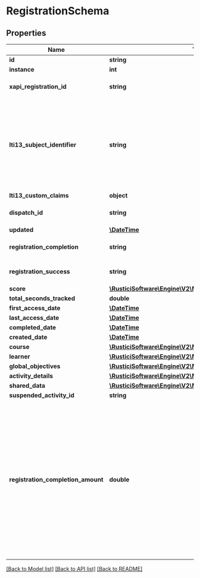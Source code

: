 # RegistrationSchema

## Properties
Name | Type | Description | Notes
------------ | ------------- | ------------- | -------------
**id** | **string** |  | [optional] 
**instance** | **int** |  | [optional] 
**xapi_registration_id** | **string** | xAPI registration id associated with this registration | [optional] 
**lti13_subject_identifier** | **string** | Identifier for the registration that will be sent to the LTI 1.3 tool during launch in the &#39;sub&#39; claim. Corresponds to the &#39;userId&#39; parameter in the Assignment and Grade Service endpoints | [optional] 
**lti13_custom_claims** | **object** |  | [optional] 
**dispatch_id** | **string** | Dispatch ID for this registration, if applicable | [optional] 
**updated** | [**\DateTime**](\DateTime.md) |  | [optional] 
**registration_completion** | **string** |  | [optional] [default to 'UNKNOWN']
**registration_success** | **string** |  | [optional] [default to 'UNKNOWN']
**score** | [**\RusticiSoftware\Engine\V2\Model\ScoreSchema**](ScoreSchema.md) |  | [optional] 
**total_seconds_tracked** | **double** |  | [optional] 
**first_access_date** | [**\DateTime**](\DateTime.md) |  | [optional] 
**last_access_date** | [**\DateTime**](\DateTime.md) |  | [optional] 
**completed_date** | [**\DateTime**](\DateTime.md) |  | [optional] 
**created_date** | [**\DateTime**](\DateTime.md) |  | [optional] 
**course** | [**\RusticiSoftware\Engine\V2\Model\CourseReferenceSchema**](CourseReferenceSchema.md) |  | [optional] 
**learner** | [**\RusticiSoftware\Engine\V2\Model\LearnerSchema**](LearnerSchema.md) |  | [optional] 
**global_objectives** | [**\RusticiSoftware\Engine\V2\Model\ObjectiveSchema[]**](ObjectiveSchema.md) |  | [optional] 
**activity_details** | [**\RusticiSoftware\Engine\V2\Model\ActivityResultSchema**](ActivityResultSchema.md) |  | [optional] 
**shared_data** | [**\RusticiSoftware\Engine\V2\Model\SharedDataEntrySchema[]**](SharedDataEntrySchema.md) |  | [optional] 
**suspended_activity_id** | **string** |  | [optional] 
**registration_completion_amount** | **double** | A decimal value between 0 and 1 representing the percentage of this course that the learner has completed so far, if known. Note: for learning standards other than SCORM 2004 4th Edition, this value is based on the percentage of activities completed/passed. This means that single-activity courses in those standards will always return either 0 or 1. | [optional] 

[[Back to Model list]](../README.md#documentation-for-models) [[Back to API list]](../README.md#documentation-for-api-endpoints) [[Back to README]](../README.md)


